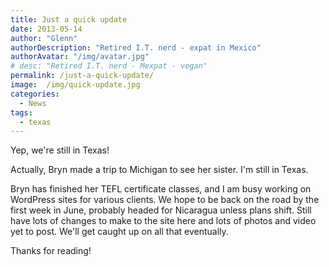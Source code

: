 ```yaml
---
title: Just a quick update
date: 2013-05-14
author: "Glenn"
authorDescription: "Retired I.T. nerd - expat in Mexico"
authorAvatar: "/img/avatar.jpg"
# desc: "Retired I.T. nerd - Mexpat - vegan"
permalink: /just-a-quick-update/
image:  /img/quick-update.jpg
categories:
  - News
tags:
  - texas
---
```

Yep, we're still in Texas!

Actually, Bryn made a trip to Michigan to see her sister. I'm still in Texas.

Bryn has finished her TEFL certificate classes, and I am busy working on WordPress sites for various clients. We hope to be back on the road by the first week in June, probably headed for Nicaragua unless plans shift. Still have lots of changes to make to the site here and lots of photos and video yet to post. We'll get caught up on all that eventually.

Thanks for reading!
